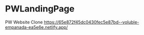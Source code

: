 # PWLandingPage
PW Website Clone
https://65e872f45dc0430fec5e87bd--voluble-empanada-ea5e6e.netlify.app/
